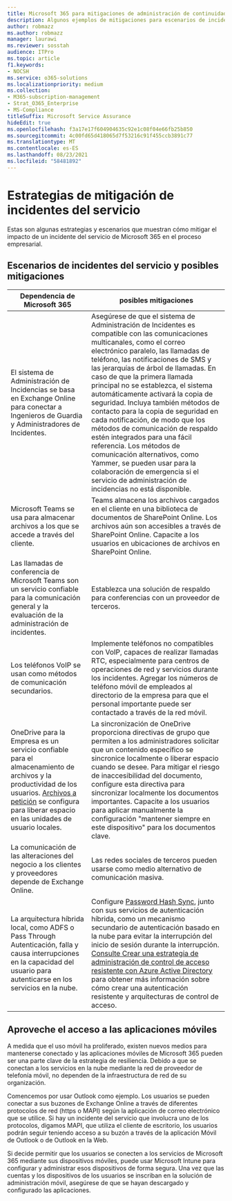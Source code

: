 ```yaml
---
title: Microsoft 365 para mitigaciones de administración de continuidad empresarial
description: Algunos ejemplos de mitigaciones para escenarios de incidentes del servicio de Microsoft 365.
author: robmazz
ms.author: robmazz
manager: laurawi
ms.reviewer: sosstah
audience: ITPro
ms.topic: article
f1.keywords:
- NOCSH
ms.service: o365-solutions
ms.localizationpriority: medium
ms.collection:
- M365-subscription-management
- Strat_O365_Enterprise
- MS-Compliance
titleSuffix: Microsoft Service Assurance
hideEdit: true
ms.openlocfilehash: f3a17e17f604904635c92e1c08f04e66fb25b850
ms.sourcegitcommit: 4c00fd65d418065d7f53216c91f455ccb3891c77
ms.translationtype: MT
ms.contentlocale: es-ES
ms.lasthandoff: 08/23/2021
ms.locfileid: "58481892"
---
```

# <a name="service-incident-mitigation-strategies"></a>Estrategias de mitigación de incidentes del servicio

Estas son algunas estrategias y escenarios que muestran cómo mitigar el impacto de un incidente del servicio de Microsoft 365 en el proceso empresarial.

## <a name="service-incident-scenarios-and-potential-mitigations"></a>Escenarios de incidentes del servicio y posibles mitigaciones

|Dependencia de Microsoft 365|posibles mitigaciones|
|---------|---------|
|El sistema de Administración de Incidencias se basa en Exchange Online para conectar a Ingenieros de Guardia y Administradores de Incidentes.|Asegúrese de que el sistema de Administración de Incidentes es compatible con las comunicaciones multicanales, como el correo electrónico paralelo, las llamadas de teléfono, las notificaciones de SMS y las jerarquías de árbol de llamadas. En caso de que la primera llamada principal no se establezca, el sistema automáticamente activará la copia de seguridad. Incluya también métodos de contacto para la copia de seguridad en cada notificación, de modo que los métodos de comunicación de respaldo estén integrados para una fácil referencia. Los métodos de comunicación alternativos, como Yammer, se pueden usar para la colaboración de emergencia si el servicio de administración de incidencias no está disponible.|
|Microsoft Teams se usa para almacenar archivos a los que se accede a través del cliente.|Teams almacena los archivos cargados en el cliente en una biblioteca de documentos de SharePoint Online. Los archivos aún son accesibles a través de SharePoint Online. Capacite a los usuarios en ubicaciones de archivos en SharePoint Online.|
|Las llamadas de conferencia de Microsoft Teams son un servicio confiable para la comunicación general y la evaluación de la administración de incidentes.|Establezca una solución de respaldo para conferencias con un proveedor de terceros.|
|Los teléfonos VoIP se usan como métodos de comunicación secundarios.|Implemente teléfonos no compatibles con VoIP, capaces de realizar llamadas RTC, especialmente para centros de operaciones de red y servicios durante los incidentes. Agregar los números de teléfono móvil de empleados al directorio de la empresa para que el personal importante puede ser contactado a través de la red móvil.|
|OneDrive para la Empresa es un servicio confiable para el almacenamiento de archivos y la productividad de los usuarios. [Archivos a petición](https://techcommunity.microsoft.com/t5/Microsoft-OneDrive-Blog/OneDrive-Files-On-Demand-For-The-Enterprise/ba-p/117234) se configura para liberar espacio en las unidades de usuario locales.|La sincronización de OneDrive proporciona directivas de grupo que permiten a los administradores solicitar que un contenido específico se sincronice localmente o liberar espacio cuando se desee. Para mitigar el riesgo de inaccesibilidad del documento, configure esta directiva para sincronizar localmente los documentos importantes. Capacite a los usuarios para aplicar manualmente la configuración "mantener siempre en este dispositivo" para los documentos clave.|
|La comunicación de las alteraciones del negocio a los clientes y proveedores depende de Exchange Online.|Las redes sociales de terceros pueden usarse como medio alternativo de comunicación masiva.
|La arquitectura híbrida local, como ADFS o Pass Through Autenticación, falla y causa interrupciones en la capacidad del usuario para autenticarse en los servicios en la nube.|Configure [Password Hash Sync](/azure/active-directory/authentication/concept-resilient-controls#deploy-password-hash-sync-even-if-you-are-federated-or-use-pass-through-authentication), junto con sus servicios de autenticación híbrida, como un mecanismo secundario de autenticación basado en la nube para evitar la interrupción del inicio de sesión durante la interrupción. [Consulte Crear una estrategia de administración de control de acceso resistente con Azure Active Directory](/azure/active-directory/authentication/concept-resilient-controls) para obtener más información sobre cómo crear una autenticación resistente y arquitecturas de control de acceso.|  

## <a name="leveraging-mobile-app-access"></a>Aproveche el acceso a las aplicaciones móviles

A medida que el uso móvil ha proliferado, existen nuevos medios para mantenerse conectado y las aplicaciones móviles de Microsoft 365 pueden ser una parte clave de la estrategia de resiliencia. Debido a que se conectan a los servicios en la nube mediante la red de proveedor de telefonía móvil, no dependen de la infraestructura de red de su organización.

Comencemos por usar Outlook como ejemplo. Los usuarios se pueden conectar a sus buzones de Exchange Online a través de diferentes protocolos de red (https o MAPI) según la aplicación de correo electrónico que se utilice. Si hay un incidente del servicio que involucra uno de los protocolos, digamos MAPI, que utiliza el cliente de escritorio, los usuarios podrán seguir teniendo acceso a su buzón a través de la aplicación Móvil de Outlook o de Outlook en la Web.
  
Si decide permitir que los usuarios se conecten a los servicios de Microsoft 365 mediante sus dispositivos móviles, puede usar Microsoft Intune para configurar y administrar esos dispositivos de forma segura. Una vez que las cuentas y los dispositivos de los usuarios se inscriban en la solución de administración móvil, asegúrese de que se hayan descargado y configurado las aplicaciones.

